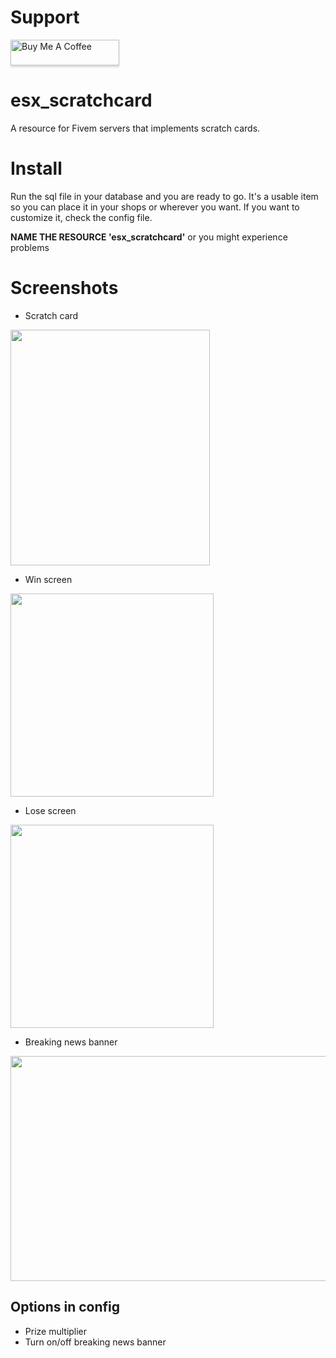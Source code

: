 # Support
<a href="https://www.buymeacoffee.com/federicodebona" target="_blank"><img src="https://cdn.buymeacoffee.com/buttons/default-orange.png" alt="Buy Me A Coffee" style="height: 41px !important;width: 174px !important;box-shadow: 0px 3px 2px 0px rgba(190, 190, 190, 0.5) !important;-webkit-box-shadow: 0px 3px 2px 0px rgba(190, 190, 190, 0.5) !important;" ></a>

# esx_scratchcard
A resource for Fivem servers that implements scratch cards.

# Install
Run the sql file in your database and you are ready to go. It's a usable item so you can place it in your shops or wherever you want.
If you want to customize it, check the config file.

**NAME THE RESOURCE 'esx_scratchcard'** or you might experience problems

# Screenshots
* Scratch card
<img src="https://i.postimg.cc/15jBX15m/i2.png" height="377" width="319">

* Win screen
<img src="https://i.postimg.cc/nh9kQSCv/i3.png" height="325" width="325">

* Lose screen
<img src="https://i.postimg.cc/k5ryNNbL/i4.png" height="325" width="325">

* Breaking news banner
<img src="https://i.postimg.cc/m2DVTg4p/i1.png" height="360" width="640">

## Options in config
* Prize multiplier
* Turn on/off breaking news banner
